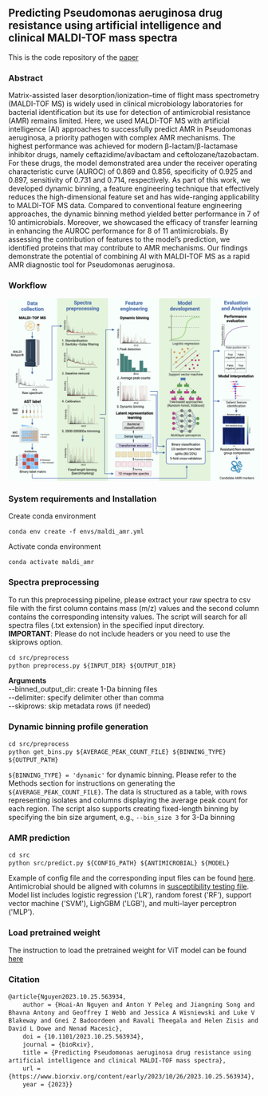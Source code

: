 ## Predicting Pseudomonas aeruginosa drug resistance using artificial intelligence and clinical MALDI-TOF mass spectra

This is the code repository of the [paper](https://www.biorxiv.org/content/early/2023/10/26/2023.10.25.563934)

### Abstract
Matrix-assisted laser desorption/ionization–time of flight mass spectrometry (MALDI-TOF MS) is widely used in clinical microbiology laboratories for bacterial identification but its use for detection of antimicrobial resistance (AMR) remains limited. Here, we used MALDI-TOF MS with artificial intelligence (AI) approaches to successfully predict AMR in Pseudomonas aeruginosa, a priority pathogen with complex AMR mechanisms. The highest performance was achieved for modern β-lactam/β-lactamase inhibitor drugs, namely ceftazidime/avibactam and ceftolozane/tazobactam. For these drugs, the model demonstrated area under the receiver operating characteristic curve (AUROC) of 0.869 and 0.856, specificity of 0.925 and 0.897, sensitivity of 0.731 and 0.714, respectively. As part of this work, we developed dynamic binning, a feature engineering technique that effectively reduces the high-dimensional feature set and has wide-ranging applicability to MALDI-TOF MS data. Compared to conventional feature engineering approaches, the dynamic binning method yielded better performance in 7 of 10 antimicrobials. Moreover, we showcased the efficacy of transfer learning in enhancing the AUROC performance for 8 of 11 antimicrobials. By assessing the contribution of features to the model’s prediction, we identified proteins that may contribute to AMR mechanisms. Our findings demonstrate the potential of combining AI with MALDI-TOF MS as a rapid AMR diagnostic tool for Pseudomonas aeruginosa.

### Workflow
![plot](./assets/pipeline.png)

### System requirements and Installation

Create conda environment

```
conda env create -f envs/maldi_amr.yml
```

Activate conda environment

```
conda activate maldi_amr
```

### Spectra preprocessing

To run this preprocessing pipeline, please extract your raw spectra to csv file with the first column contains mass (m/z) values and the second column contains the corresponding intensity values. The script will search for all spectra files (.txt extension) in the specified input directory.  
**IMPORTANT**: Please do not include headers or you need to use the skiprows option.

```
cd src/preprocess
python preprocess.py ${INPUT_DIR} ${OUTPUT_DIR}
```

**Arguments**  
--binned_output_dir: create 1-Da binning files  
--delimiter: specify delimiter other than comma  
--skiprows: skip metadata rows (if needed)

### Dynamic binning profile generation

```
cd src/preprocess
python get_bins.py ${AVERAGE_PEAK_COUNT_FILE} ${BINNING_TYPE} ${OUTPUT_PATH}
```

`${BINNING_TYPE} = 'dynamic'` for dynamic binning. Please refer to the Methods section for instructions on generating the `${AVERAGE_PEAK_COUNT_FILE}`. The data is structured as a table, with rows representing isolates and columns displaying the average peak count for each region. The script also supports creating fixed-length binning by specifying the bin size argument, e.g., `--bin_size 3` for 3-Da binning

### AMR prediction

```
cd src
python src/predict.py ${CONFIG_PATH} ${ANTIMICROBIAL} ${MODEL}
```

Example of config file and the corresponding input files can be found [here](./examples/prediction). Antimicrobial should be aligned with columns in [susceptibility testing file](./examples/prediction/ast_data.csv). Model list includes logistic regression ('LR'), random forest ('RF'), support vector machine ('SVM'), LighGBM ('LGB'), and multi-layer perceptron ('MLP').

### Load pretrained weight
The instruction to load the pretrained weight for ViT model can be found [here](./ViT/pretrained_vit.ipynb)

### Citation
```
@article{Nguyen2023.10.25.563934,
	author = {Hoai-An Nguyen and Anton Y Peleg and Jiangning Song and Bhavna Antony and Geoffrey I Webb and Jessica A Wisniewski and Luke V Blakeway and Gnei Z Badoordeen and Ravali Theegala and Helen Zisis and David L Dowe and Nenad Macesic},
	doi = {10.1101/2023.10.25.563934},
	journal = {bioRxiv},
	title = {Predicting Pseudomonas aeruginosa drug resistance using artificial intelligence and clinical MALDI-TOF mass spectra},
	url = {https://www.biorxiv.org/content/early/2023/10/26/2023.10.25.563934},
	year = {2023}}
```

